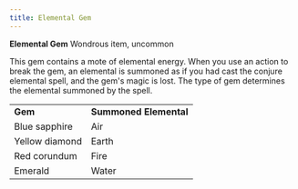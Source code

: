 ```yaml
---
title: Elemental Gem
---
```

**Elemental Gem**
Wondrous item, uncommon

This gem contains a mote of elemental energy. When you use an action to break the gem, an elemental is summoned as if you had cast the conjure elemental spell, and the gem's magic is lost. The type of gem determines the elemental summoned by the spell.


<table><tbody><tr class="odd"><td><strong>Gem</strong></td><td><strong>Summoned Elemental</strong></td></tr><tr class="even"><td>Blue sapphire</td><td>Air</td></tr><tr class="odd"><td>Yellow diamond</td><td>Earth</td></tr><tr class="even"><td>Red corundum</td><td>Fire</td></tr><tr class="odd"><td>Emerald</td><td>Water</td></tr></tbody></table>